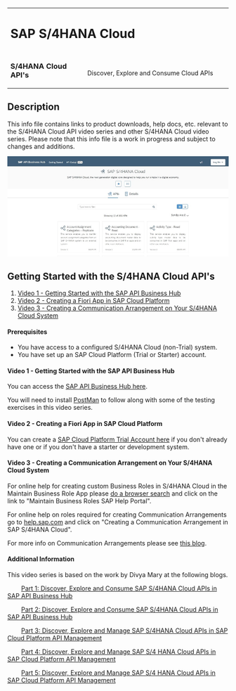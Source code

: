 <table width=100% border=0>
<tr ><td colspan=2><h1>SAP S/4HANA Cloud</h1></td></tr>
<tr><td><h3>S/4HANA Cloud API's</h3></td><td width=66%></br>&nbsp;Discover, Explore and Consume Cloud APIs</td>
</table>

## Description

This info file contains links to product downloads, help docs, etc. relevant to the S/4HANA Cloud API video series and other S/4HANA Cloud video series. Please note that this info file is a work in progress and subject to changes and additions.

<img src="/images/api.jpg">

## <a name="gss4hapi"></a>Getting Started with the S/4HANA Cloud API's
1) [Video 1 - Getting Started with the SAP API Business Hub](#v1apibh)
1) [Video 2 - Creating a Fiori App in SAP Cloud Platform](#v2cfa)
1) [Video 3 - Creating a Communication Arrangement on Your S/4HANA Cloud System](#v3cca)

#### Prerequisites

* You have access to a configured S/4HANA Cloud (non-Trial) system.
* You have set up an SAP Cloud Platform (Trial or Starter) account.

#### <a name="v1apibh"></a>Video 1 - Getting Started with the SAP API Business Hub

You can access the [SAP API Business Hub here](https://api.sap.com/).

You will need to install [PostMan](https://www.getpostman.com/downloads/) to follow along with some of the testing exercises in this video series.

#### <a name="v2cfa"></a>Video 2 - Creating a Fiori App in SAP Cloud Platform

You can create a [SAP Cloud Platform Trial Account here](https://account.hanatrial.ondemand.com/cockpit/#/home/trialhome) if you don't already have one or if you don't have a starter or development system.

#### <a name="v3cca"></a>Video 3 - Creating a Communication Arrangement on Your S/4HANA Cloud System

For online help for creating custom Business Roles in S/4HANA Cloud in the Maintain Business Role App please [do a browser search](https://www.google.com/search?q=help.sap.com%20s4hana%20cloud%20maintain%20business%20role) and click on the link to "Maintain Business Roles SAP Help Portal".

For online help on roles required for creating Communication Arrangements go to [help.sap.com](https://help.sap.com/viewer/search?q=Communication%20Arrangement%20S4HANA%20Cloud) and click on "Creating a Communication Arrangement in SAP S/4HANA Cloud".

For more info on Communication Arrangements please see [this blog](https://blogs.sap.com/2017/09/15/what-is-what-your-quick-reference-to-communication-management-and-identity-access-management-artifacts-in-s4hana/).

#### Additional Information

This video series is based on the work by Divya Mary at the following blogs.

&nbsp;&nbsp;&nbsp;&nbsp;&nbsp;&nbsp;&nbsp;&nbsp;[Part 1: Discover, Explore and Consume SAP S/4HANA Cloud APIs in SAP API Business Hub](https://blogs.sap.com/2017/12/05/part-1-discover-explore-and-consume-sap-s4-hana-cloud-apis-in-sap-api-business-hub/)

&nbsp;&nbsp;&nbsp;&nbsp;&nbsp;&nbsp;&nbsp;&nbsp;[Part 2: Discover, Explore and Consume SAP S/4HANA Cloud APIs in SAP API Business Hub](https://blogs.sap.com/2017/12/05/part-2-discover-explore-and-consume-s4-hana-cloud-apis-in-sap-api-business-hub/)

&nbsp;&nbsp;&nbsp;&nbsp;&nbsp;&nbsp;&nbsp;&nbsp;[Part 3: Discover, Explore and Manage SAP S/4HANA Cloud APIs in SAP Cloud Platform API Management](https://blogs.sap.com/2017/12/11/part-3-discover-explore-and-consume-s4-hana-cloud-apis-in-sap-cloud-platform-api-management/)

&nbsp;&nbsp;&nbsp;&nbsp;&nbsp;&nbsp;&nbsp;&nbsp;[Part 4: Discover, Explore and Manage SAP S/4 HANA Cloud APIs in SAP Cloud Platform API Management](https://blogs.sap.com/2017/12/11/part-4-discover-explore-and-manage-s4-hana-cloud-apis-in-sap-cloud-platform-api-management/)

&nbsp;&nbsp;&nbsp;&nbsp;&nbsp;&nbsp;&nbsp;&nbsp;[Part 5: Discover, Explore and Manage SAP S/4 HANA Cloud APIs in SAP Cloud Platform API Management](https://blogs.sap.com/2017/12/11/part-5-discover-explore-and-manage-sap-s4-hana-cloud-apis-in-sap-cloud-platform-api-management/)


